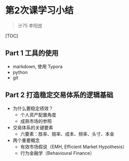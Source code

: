 # 第2次课学习小结

> 计75 李阳崑

[TOC]

## Part 1 工具的使用

- markdown, 使用 Typora
- python
- git

## Part 2 打造稳定交易体系的逻辑基础

- 为什么要稳定绩效？
	- 个人资产配置角度
	- 成熟市场的参照
- 交易体系的关键要素
  - 六要素：胜率、赔率、成本、频率、头寸、本金
- 两个重要概念
  - 有效市场假说（EMH, Efficient Market Hypothesis）
  - 行为金融学（Behavioural Finance）

